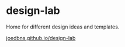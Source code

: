 # design-lab
Home for different design ideas and templates.

[joedbns.github.io/design-lab](https://joedbns.github.io/design-lab)